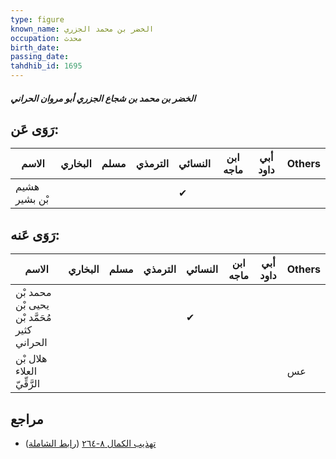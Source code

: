 ```yaml
---
type: figure
known_name: الخضر بن محمد الجزري
occupation: محدث
birth_date:
passing_date:
tahdhib_id: 1695
---
```

##### الخضر بن محمد بن شجاع الجزري أبو مروان الحراني

## رَوَى عَن:
| الاسم         | البخاري | مسلم | الترمذي | النسائي | ابن ماجه | أبي داود | Others |
| ------------- | ------- | ---- | ------- | ------- | -------- | -------- | ------ |
| هشيم بْن بشير |         |      |         | ✔       |          |          |        |
## رَوَى عَنه:
| الاسم                                       | البخاري | مسلم | الترمذي | النسائي | ابن ماجه | أبي داود | Others |
| ------------------------------------------- | ------- | ---- | ------- | ------- | -------- | -------- | ------ |
| محمد بْن يحيى بْن مُحَمَّد بْن كثير الحراني |         |      |         | ✔       |          |          |        |
| هلال بْن العلاء الرَّقِّيّ                  |         |      |         |         |          |          | عس     |
## مراجع
- [تهذيب الكمال ٨-٢٦٤](obsidian://open?vault=Tahdhib-al-Kamal&file=Figures/١٦٩٥-الخضر%20بن%20محمد%20بن%20شجاع%20الجزري%20أبو%20مروان%20الحراني) ([رابط الشاملة](https://shamela.ws/book/3722/3975))